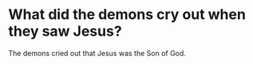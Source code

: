 # What did the demons cry out when they saw Jesus?

The demons cried out that Jesus was the Son of God.
